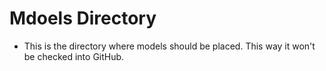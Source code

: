 # Mdoels Directory
- This is the directory where models should be placed. This way it won't be checked into GitHub.
